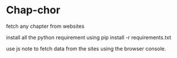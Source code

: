 # Chap-chor
fetch any chapter from websites


install all the python requirement using pip install -r requirements.txt

use js note to fetch data from the sites using the browser console.

